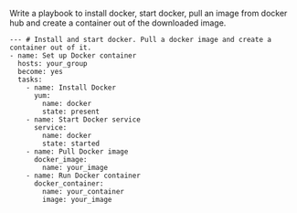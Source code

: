 Write a playbook to install docker, start docker, pull an image from docker hub and create a container out of the downloaded image.
```
--- # Install and start docker. Pull a docker image and create a container out of it.
- name: Set up Docker container
  hosts: your_group
  become: yes
  tasks:
    - name: Install Docker
      yum:
        name: docker
        state: present
    - name: Start Docker service
      service:
        name: docker
        state: started
    - name: Pull Docker image
      docker_image:
        name: your_image
    - name: Run Docker container
      docker_container:
        name: your_container
        image: your_image
```
